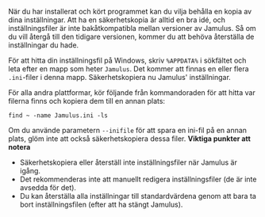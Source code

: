 <!-- OBS: Detta måste gälla både klient och server, samt alla operativsystem -->

När du har installerat och kört programmet kan du vilja behålla en kopia av
dina inställningar. Att ha en säkerhetskopia är alltid en bra idé, och
inställningsfiler är inte bakåtkompatibla mellan versioner av Jamulus. Så om
du vill återgå till den tidigare versionen, kommer du att behöva återställa
de inställningar du hade.

För att hitta din inställningsfil på Windows, skriv `%APPDATA%` i sökfältet
och leta efter en mapp som heter `Jamulus`. Det kommer att finnas en eller
flera `.ini`-filer i denna mapp. Säkerhetskopiera nu Jamulus' inställningar.

För alla andra plattformar, kör följande från kommandoraden för att hitta
var filerna finns och kopiera dem till en annan plats:

`find ~ -name Jamulus.ini -ls`

Om du använde parametern `--inifile` för att spara en ini-fil på en annan
plats, glöm inte att också säkerhetskopiera dessa filer. **Viktiga punkter
att notera**

* Säkerhetskopiera eller återställ inte inställningsfiler när Jamulus är
  igång.
* Det rekommenderas inte att manuellt redigera inställningsfiler (de är inte
  avsedda för det).
* Du kan återställa alla inställningar till standardvärdena genom att bara
  ta bort inställningsfilen (efter att ha stängt Jamulus).
